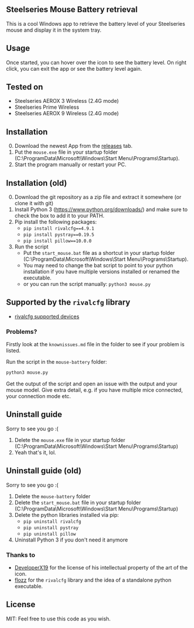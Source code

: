 ## Steelseries Mouse Battery retrieval

This is a cool Windows app to retrieve the battery level of your Steelseries
mouse and display it in the system tray.

## Usage

Once started, you can hover over the icon to see the battery level. On right
click, you can exit the app or see the battery level again.

## Tested on

- Steelseries AEROX 3 Wireless (2.4G mode)
- Steelseries Prime Wireless
- Steelseries AEROX 9 Wireless (2.4G mode)

## Installation 
0. Download the newest App from the [releases](https://github.com/yurtemre7/mouse-battery/releases/) tab.
1. Put the `mouse.exe` file in your startup folder 
   (C:\ProgramData\Microsoft\Windows\Start Menu\Programs\Startup).
2. Start the program manually or restart your PC.

## Installation (old)
0. Download the git repository as a zip file and extract it somewhere (or clone
   it with git)
1. Install Python 3 (https://www.python.org/downloads/) and make sure to check
   the box to add it to your PATH.
2. Pip install the following packages:
   - `pip install rivalcfg==4.9.1`
   - `pip install pystray==0.19.5`
   - `pip install pillow==10.0.0`
3. Run the script
   - Put the `start_mouse.bat` file as a shortcut in your startup folder
     (C:\ProgramData\Microsoft\Windows\Start Menu\Programs\Startup).
   - You may need to change the bat script to point to your python installation
     if you have multiple versions installed or renamed the executable.
   - or you can run the script manually: `python3 mouse.py`

## Supported by the `rivalcfg` library

- [rivalcfg supported devices](https://flozz.github.io/rivalcfg/devices/index.html)

### Problems?

Firstly look at the `knownissues.md` file in the folder to see if your problem is listed.

Run the script in the `mouse-battery` folder:

```sh
python3 mouse.py
```

Get the output of the script and open an issue with the output and your mouse
model. Give extra detail, e.g. if you have multiple mice connected, your
connection mode etc.

## Uninstall guide
Sorry to see you go :(
1. Delete the `mouse.exe` file in your startup folder
   (C:\ProgramData\Microsoft\Windows\Start Menu\Programs\Startup)
2. Yeah that's it, lol.

## Uninstall guide (old)
Sorry to see you go :(
1. Delete the `mouse-battery` folder
2. Delete the `start_mouse.bat` file in your startup folder
   (C:\ProgramData\Microsoft\Windows\Start Menu\Programs\Startup)
3. Delete the python libraries installed via pip:
   - `pip uninstall rivalcfg`
   - `pip uninstall pystray`
   - `pip uninstall pillow`
4. Uninstall Python 3 if you don't need it anymore

### Thanks to

- [DeveloperX19](https://github.com/DeveloperX19) for the license of his
  intellectual property of the art of the icon.
- [flozz](https://github.com/flozz) for the `rivalcfg` library and the idea of a standalone python executable. 

## License

MIT: Feel free to use this code as you wish.
